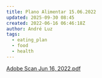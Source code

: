 ```yaml
---
title: Plano Alimentar 15.06.2022
updated: 2025-09-30 08:45
created: 2022-06-16 06:46:18Z
author: André Luz
tags:
  - eating_plan
  - food
  - health
---
```


[Adobe Scan Jun 16, 2022.pdf](Adobe_Scan_Jun_16__2022.pdf)